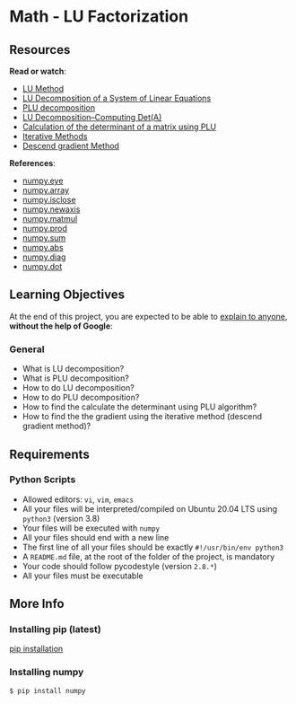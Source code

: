 <h1 class="gap">Math - LU Factorization</h1>
<h2>Resources</h2>
<p><strong>Read or watch</strong>:</p>
<ul>
<li><a title="LU Method" href="https://intranet.hbtn.io/rltoken/acIXjf6xYPmuHO6QA8ioeQ" target="_blank">LU Method</a></li>
<li><a title="LU Decomposition of a System of Linear Equations" href="https://intranet.hbtn.io/rltoken/S7sTWGSYXejCTBMzEfh_0g" target="_blank">LU Decomposition of a System of Linear Equations</a></li>
<li><a title="PLU decomposition" href="https://intranet.hbtn.io/rltoken/7_VZUU4kOandWsmHYNx9wA" target="_blank">PLU decomposition</a></li>
<li><a title="LU Decomposition--Computing Det(A)" href="https://intranet.hbtn.io/rltoken/wZ9WSgd2nC_IYvTmX2_OmA" target="_blank">LU Decomposition&ndash;Computing Det(A)</a></li>
<li><a title="Calculation of the determinant of a matrix using PLU" href="https://intranet.hbtn.io/rltoken/Z88nTXz8ef6ZWh9qjb8kPg" target="_blank">Calculation of the determinant of a matrix using PLU</a></li>
<li><a title="Iterative Methods" href="https://intranet.hbtn.io/rltoken/EHseFy9pjmXSJDHTiR5fuQ" target="_blank">Iterative Methods</a></li>
<li><a title="Descend gradient Method" href="https://intranet.hbtn.io/rltoken/VnPl_xtNHElMCkAdWG4neg" target="_blank">Descend gradient Method</a></li>
</ul>
<p><strong>References</strong>:</p>
<ul>
<li><a title="numpy.eye" href="https://intranet.hbtn.io/rltoken/L0M2WK1yX-kiN1ieoMMfDA" target="_blank">numpy.eye</a></li>
<li><a title="numpy.array" href="https://intranet.hbtn.io/rltoken/tnVy39UkZIgG94AqaTGhBA" target="_blank">numpy.array</a></li>
<li><a title="numpy.isclose" href="https://intranet.hbtn.io/rltoken/Fv-IcyC8-_X9IkUjegZ_uQ" target="_blank">numpy.isclose</a></li>
<li><a title="numpy.newaxis" href="https://intranet.hbtn.io/rltoken/b2TSdRR2DnDIVA5OsPhlXg" target="_blank">numpy.newaxis</a></li>
<li><a title="numpy.matmul" href="https://intranet.hbtn.io/rltoken/gsfVI19XSRvC2NSWURf4HA" target="_blank">numpy.matmul</a></li>
<li><a title="numpy.prod" href="https://intranet.hbtn.io/rltoken/4UaVUt7IeCGyKFIPBnmUSg" target="_blank">numpy.prod</a></li>
<li><a title="numpy.sum" href="https://intranet.hbtn.io/rltoken/f1b_Q0McFotPiDvgAOypLA" target="_blank">numpy.sum</a></li>
<li><a title="numpy.abs" href="https://intranet.hbtn.io/rltoken/qDuWcUqNsvUWChQ4p-_7OA" target="_blank">numpy.abs</a></li>
<li><a title="numpy.diag" href="https://intranet.hbtn.io/rltoken/anx8vqfG7t3His6redDR8Q" target="_blank">numpy.diag</a></li>
<li><a title="numpy.dot" href="https://intranet.hbtn.io/rltoken/l2sNXXYuHh8WNqp0ufObrw" target="_blank">numpy.dot</a></li>
</ul>
<h2>Learning Objectives</h2>
<p>At the end of this project, you are expected to be able to <a title="explain to anyone" href="https://intranet.hbtn.io/rltoken/h3eiH4GqmpJU_D5r8FiXfA" target="_blank">explain to anyone</a>, <strong>without the help of Google</strong>:</p>
<h3>General</h3>
<ul>
<li>What is LU decomposition?</li>
<li>What is PLU decomposition?</li>
<li>How to do LU decomposition?</li>
<li>How to do PLU decomposition?</li>
<li>How to find the calculate the determinant using PLU algorithm?</li>
<li>How to find the the gradient using the iterative method (descend gradient method)?</li>
</ul>
<h2>Requirements</h2>
<h3>Python Scripts</h3>
<ul>
<li>Allowed editors: <code>vi</code>, <code>vim</code>, <code>emacs</code></li>
<li>All your files will be interpreted/compiled on Ubuntu 20.04 LTS using <code>python3</code> (version 3.8)</li>
<li>Your files will be executed with <code>numpy</code></li>
<li>All your files should end with a new line</li>
<li>The first line of all your files should be exactly <code>#!/usr/bin/env python3</code></li>
<li>A <code>README.md</code> file, at the root of the folder of the project, is mandatory</li>
<li>Your code should follow pycodestyle (version <code>2.8.*</code>)</li>
<li>All your files must be executable</li>
</ul>
<h2>More Info</h2>
<h3>Installing pip (latest)</h3>
<p><a title="pip installation" href="https://intranet.hbtn.io/rltoken/aRq0XqU3NSgXFOCbOoq_XQ" target="_blank">pip installation</a></p>
<h3>Installing numpy</h3>
<pre><code>$ pip install numpy
</code></pre>
